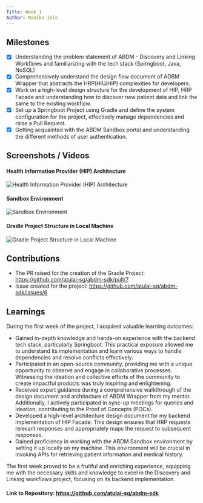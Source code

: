 ```yaml
---
Title: Week 1
Author: Manika Jain
---
```


## Milestones
- [x] Understanding the problem statement of ABDM - Discovery and Linking Workflows and familiarizing with the tech stack (Spirngboot, Java, NoSQL)
- [x] Comprehensively understand the design flow document of ADBM Wrapper that abstracts the HRP(HIU/HIP) complexities for developers.
- [x] Work on a high-level design structure for the development of HIP, HRP Facade and understanding how to discover new patient data and link the same to the existing workflow. 
- [x] Set up a Springboot Project using Gradle and define the system configuration for the project, effectively manage dependencies and raise a Pull Request. 
- [x] Getting acquainted with the ABDM Sandbox portal and understanding the different methods of user authentication.

## Screenshots / Videos
#### Health Information Provider (HIP) Architecture
![Health Information Provider (HIP) Architecture](https://github.com/manikajain11/c4gt-milestones/assets/72864182/dda37d8f-6001-4cec-b157-7b38702af105)

#### Sandbox Environment 
![Sandbox Environment ](https://github.com/manikajain11/c4gt-milestones/assets/72864182/ecbf6f4e-cd37-48a6-afc7-383f42a6d300)

#### Gradle Project Structure in Local Machine
![Gradle Project Structure in Local Machine](https://github.com/manikajain11/c4gt-milestones/assets/72864182/80f1c193-c1db-4bf1-bc51-4493cd019223)

## Contributions
- The PR raised for the creation of the Gradle Project: https://github.com/atulai-sg/abdm-sdk/pull/7
- Issue created for the project: https://github.com/atulai-sg/abdm-sdk/issues/6


## Learnings
During the first week of the project, I acquired valuable learning outcomes:
- Gained in-depth knowledge and hands-on experience with the backend tech stack, particularly Springboot. This practical exposure allowed me to understand its implementation and learn various ways to handle dependencies and resolve conflicts effectively.
- Participated in an open-source community, providing me with a unique opportunity to observe and engage in collaborative processes. Witnessing the ideation and collective efforts of the community to create impactful products was truly inspiring and enlightening.
- Received expert guidance during a comprehensive walkthrough of the design document and architecture of ABDM Wrapper from my mentor. Additionally, I actively participated in sync-up meetings for queries and ideation, contributing to the Proof of Concepts (POCs).
- Developed a high-level architecture design document for my backend implementation of HIP Facade. This design ensures that HRP requests relevant responses and appropriately maps the request to subsequent responses.
- Gained proficiency in working with the ABDM Sandbox environment by setting it up locally on my machine. This environment will be crucial in invoking APIs for retrieving patient information and medical history.

The first week proved to be a fruitful and enriching experience, equipping me with the necessary skills and knowledge to excel in the Discovery and Linking workflows project, focusing on its backend implementation.

#### Link to Repository: https://github.com/atulai-sg/abdm-sdk
